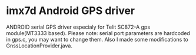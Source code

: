 # imx7d Android GPS driver
ANDROID serial GPS driver especialy for Telit SC872-A gps module(MT3333 based).
Please note: serial port parameters are hardcoded in gps.c, you may want to change them. 
Also I made some modifications to GnssLocationProvider.java.
